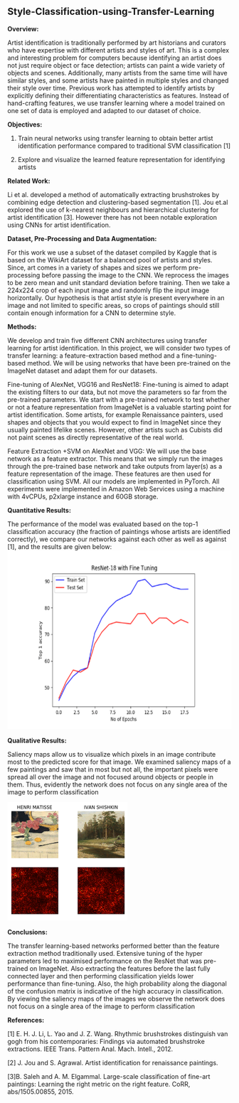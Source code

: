 ## Style-Classification-using-Transfer-Learning

**Overview:**  

Artist identification is traditionally performed by art historians and curators who have expertise with different artists and styles of art. This is a complex and interesting problem for computers because identifying an artist does not just require object or face detection; artists can paint a wide variety of objects and scenes. Additionally, many artists from the same time will have similar styles, and some artists have painted in multiple styles and changed their style over time. Previous work has attempted to identify artists by explicitly defining their differentiating characteristics as features. Instead of hand-crafting features, we use transfer learning where a model trained on one set of data is employed and adapted to our dataset of choice.  

**Objectives:**   

1. Train neural networks using transfer learning to obtain better artist identification performance compared to traditional SVM classification [1] 

2. Explore and visualize the learned feature representation for identifying artists 


**Related Work:** 

 Li et al. developed a method of automatically extracting brushstrokes by combining edge detection and clustering-based segmentation [1]. Jou et.al explored the use of k-nearest neighbours and hierarchical clustering for artist identification [3]. However there has not been notable exploration using CNNs for artist identification. 

**Dataset, Pre-Processing and Data Augmentation:**  

For this work we use a subset of the dataset compiled by Kaggle that is based on the WikiArt dataset for a balanced pool of artists and styles. Since, art comes in a variety of shapes and sizes we perform pre-processing before passing the image to the CNN. We reprocess the images to be zero mean and unit standard deviation before training. Then we take a 224x224 crop of each input image and randomly flip the input image horizontally. Our hypothesis is that artist style is present everywhere in an image and not limited to specific areas, so crops of paintings should still contain enough information for a CNN to determine style.                         

**Methods:**

We develop and train five different CNN architectures using transfer learning for artist identification.  In this project, we will consider two types of transfer learning: a feature-extraction based method and a fine-tuning-based method. We will be using networks that have been pre-trained on the ImageNet dataset and adapt them for our datasets. 

Fine-tuning of AlexNet, VGG16 and ResNet18: Fine-tuning is aimed to adapt the existing filters to our data, but not move the parameters so far from the pre-trained parameters. We start with a pre-trained network to test whether or not a feature representation from ImageNet is a valuable starting point for artist identification. Some artists, for example Renaissance painters, used shapes and objects that you would expect to find in ImageNet since they usually painted lifelike scenes. However, other artists such as Cubists did not paint scenes as directly representative of the real world. 

Feature Extraction +SVM on AlexNet and VGG: We will use the base network as a feature extractor. This means that we simply run the images through the pre-trained base network and take outputs from layer(s) as a feature representation of the image. These features are then used for classification using SVM. All our models are implemented in PyTorch. All experiments were implemented in Amazon Web Services using a machine with 4vCPUs, p2xlarge instance and 60GB storage. 

**Quantitative Results:**

The performance of the model was evaluated based on the top-1 classification accuracy (the fraction of paintings whose artists are identified correctly), we compare our networks against each other as well as against [1], and the results are given below: 
![alt text](https://github.com/sreenithy/Style-Classification-using-Transfer-Learning/blob/master/misc/graph1.png "Accuracy vs Epoch")

**Qualitative Results:**

Saliency maps allow us to visualize which pixels in an image contribute most to the predicted score for that image. We examined saliency maps of a few paintings and saw that in most but not all, the important pixels were spread all over the image and not focused around objects or people in them. Thus, evidently the network does not focus on any single area of the image to perform classification
 
![alt text](https://github.com/sreenithy/Style-Classification-using-Transfer-Learning/blob/master/misc/misc1.png "Saliency Map")


**Conclusions:**

The transfer learning-based networks performed better than the feature extraction method traditionally used. Extensive tuning of the hyper parameters led to maximised performance on the ResNet that was pre-trained on ImageNet. Also extracting the features before the last fully connected layer and then performing classification yields lower performance than fine-tuning. Also, the high probability along the diagonal of the confusion matrix is indicative of the high accuracy in classification. By viewing the saliency maps of the images we observe the network does not focus on a single area of the image to perform classification

**References:**

[1] E. H. J. Li, L. Yao and J. Z. Wang. Rhythmic brushstrokes distinguish van gogh from his contemporaries: Findings via automated brushstroke extractions. IEEE Trans. Pattern Anal. Mach. Intell., 2012. 

[2] J. Jou and S. Agrawal. Artist identification for renaissance paintings. 

[3]B. Saleh and A. M. Elgammal. Large-scale classification of fine-art paintings: Learning the right metric on the right feature. CoRR, abs/1505.00855, 2015. 
